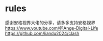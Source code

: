 # rules

感谢安格视界大佬的分享，请多多支持安格视界
https://www.youtube.com/@Ange-Digital-Life
https://github.com/liandu2024/clash
